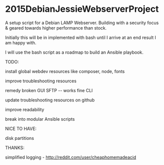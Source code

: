 # 2015DebianJessieWebserverProject
A setup script for a Debian LAMP Webserver.
Building with a security focus & geared towards higher performance than stock.


Initially this will be in implemented with bash until I arrive at an end result I am happy with.

I will use the bash script as a roadmap to build an Ansible playbook.


TODO:

install global webdev resources like composer, node, fonts

improve troubleshooting resources

remedy broken GUI SFTP -- works fine CLI

update troubleshooting resources on github

improve readability

break into modular Ansible scripts


NICE TO HAVE:

disk partitions

THANKS:

simplified logging - http://reddit.com/user/cheaphomemadeacid

